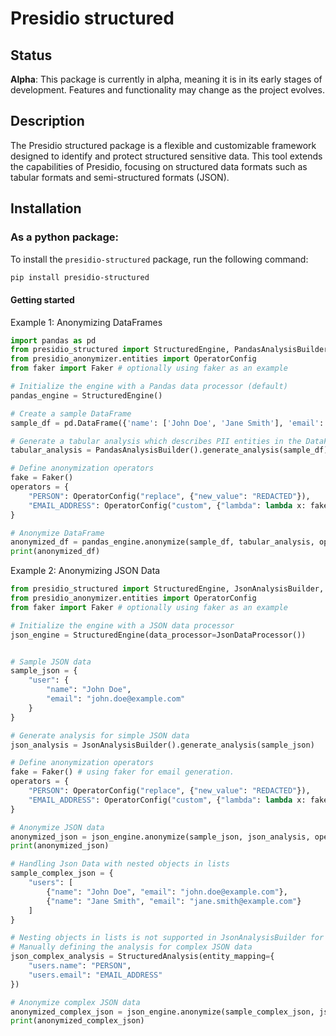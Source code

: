 # Presidio structured

## Status

**Alpha**: This package is currently in alpha, meaning it is in its early stages of development. Features and functionality may change as the project evolves.

## Description

The Presidio structured package is a flexible and customizable framework designed to identify and protect structured sensitive data. This tool extends the capabilities of Presidio, focusing on structured data formats such as tabular formats and semi-structured formats (JSON).

## Installation

### As a python package:

To install the `presidio-structured` package, run the following command:

```sh
pip install presidio-structured
```

#### Getting started

Example 1: Anonymizing DataFrames

```python
import pandas as pd
from presidio_structured import StructuredEngine, PandasAnalysisBuilder
from presidio_anonymizer.entities import OperatorConfig
from faker import Faker # optionally using faker as an example

# Initialize the engine with a Pandas data processor (default)
pandas_engine = StructuredEngine()

# Create a sample DataFrame
sample_df = pd.DataFrame({'name': ['John Doe', 'Jane Smith'], 'email': ['john.doe@example.com', 'jane.smith@example.com']})

# Generate a tabular analysis which describes PII entities in the DataFrame.
tabular_analysis = PandasAnalysisBuilder().generate_analysis(sample_df)

# Define anonymization operators
fake = Faker()
operators = {
    "PERSON": OperatorConfig("replace", {"new_value": "REDACTED"}),
    "EMAIL_ADDRESS": OperatorConfig("custom", {"lambda": lambda x: fake.safe_email()})
}

# Anonymize DataFrame
anonymized_df = pandas_engine.anonymize(sample_df, tabular_analysis, operators=operators)
print(anonymized_df)
```

Example 2: Anonymizing JSON Data

```python
from presidio_structured import StructuredEngine, JsonAnalysisBuilder, StructuredAnalysis, JsonDataProcessor
from presidio_anonymizer.entities import OperatorConfig
from faker import Faker # optionally using faker as an example

# Initialize the engine with a JSON data processor
json_engine = StructuredEngine(data_processor=JsonDataProcessor())


# Sample JSON data
sample_json = {
    "user": {
        "name": "John Doe",
        "email": "john.doe@example.com"
    }
}

# Generate analysis for simple JSON data
json_analysis = JsonAnalysisBuilder().generate_analysis(sample_json)

# Define anonymization operators
fake = Faker() # using faker for email generation.
operators = {
    "PERSON": OperatorConfig("replace", {"new_value": "REDACTED"}),
    "EMAIL_ADDRESS": OperatorConfig("custom", {"lambda": lambda x: fake.safe_email()})
}

# Anonymize JSON data
anonymized_json = json_engine.anonymize(sample_json, json_analysis, operators=operators)
print(anonymized_json)

# Handling Json Data with nested objects in lists
sample_complex_json = {
    "users": [
        {"name": "John Doe", "email": "john.doe@example.com"},
        {"name": "Jane Smith", "email": "jane.smith@example.com"}
    ]
}

# Nesting objects in lists is not supported in JsonAnalysisBuilder for now,
# Manually defining the analysis for complex JSON data
json_complex_analysis = StructuredAnalysis(entity_mapping={
    "users.name": "PERSON",
    "users.email": "EMAIL_ADDRESS"
})

# Anonymize complex JSON data
anonymized_complex_json = json_engine.anonymize(sample_complex_json, json_complex_analysis, operators=operators)
print(anonymized_complex_json)
```
